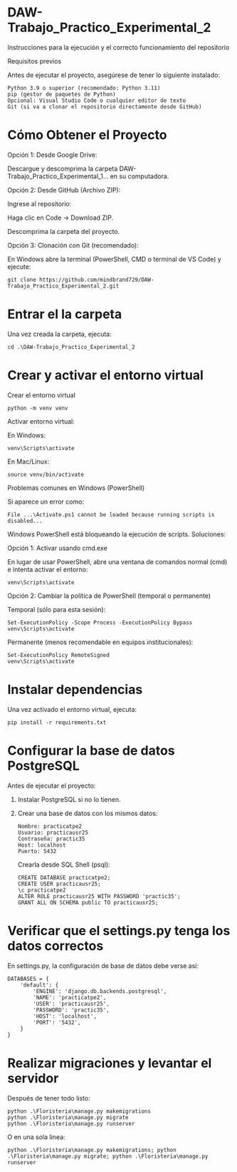 # DAW-Trabajo_Practico_Experimental_2
Instrucciones para la ejecución y el correcto funcionamiento del repositorio

Requisitos previos

Antes de ejecutar el proyecto, asegúrese de tener lo siguiente instalado:

    Python 3.9 o superior (recomendado: Python 3.11)
    pip (gestor de paquetes de Python)
    Opcional: Visual Studio Code o cualquier editor de texto
    Git (si va a clonar el repositorio directamente desde GitHub)

# Cómo Obtener el Proyecto
Opción 1: Desde Google Drive:

Descargue y descomprima la carpeta DAW-Trabajo_Practico_Experimental_1... en su computadora.

Opción 2: Desde GitHub (Archivo ZIP):

Ingrese al repositorio:

Haga clic en Code → Download ZIP.

Descomprima la carpeta del proyecto.

Opción 3: Clonación con Git (recomendado):

En Windows abre la terminal (PowerShell, CMD o terminal de VS Code) y ejecute:

    git clone https://github.com/mindbrand729/DAW-Trabajo_Practico_Experimental_2.git

# Entrar el la carpeta
Una vez creada la carpeta, ejecuta:

    cd .\DAW-Trabajo_Practico_Experimental_2

# Crear y activar el entorno virtual
Crear el entorno virtual

    python -m venv venv

Activar entorno virtual:

En Windows:

    venv\Scripts\activate
    
En Mac/Linux:

    source venv/bin/activate

Problemas comunes en Windows (PowerShell)

Si aparece un error como:

    File ...\Activate.ps1 cannot be loaded because running scripts is disabled...

Windows PowerShell está bloqueando la ejecución de scripts. Soluciones:

Opción 1: Activar usando cmd.exe

En lugar de usar PowerShell, abre una ventana de comandos normal (cmd) e intenta activar el entorno:

    venv\Scripts\activate

Opción 2: Cambiar la política de PowerShell (temporal o permanente)

Temporal (sólo para esta sesión):
    
    Set-ExecutionPolicy -Scope Process -ExecutionPolicy Bypass
    venv\Scripts\activate

Permanente (menos recomendable en equipos institucionales):

    Set-ExecutionPolicy RemoteSigned
    venv\Scripts\activate

# Instalar dependencias
Una vez activado el entorno virtual, ejecuta:
    
    pip install -r requirements.txt

# Configurar la base de datos PostgreSQL
Antes de ejecutar el proyecto:

1.	Instalar PostgreSQL si no lo tienen.

2.	Crear una base de datos con los mismos datos:

        Nombre: practicatpe2
        Usuario: practicausr25
        Contraseña: practic35
        Host: localhost
        Puerto: 5432

    Crearla desde SQL Shell (psql):

        CREATE DATABASE practicatpe2;
        CREATE USER practicausr25;
        \c practicatpe2
        ALTER ROLE practicausr25 WITH PASSWORD 'practic35';
        GRANT ALL ON SCHEMA public TO practicausr25;

# Verificar que el settings.py tenga los datos correctos
En settings.py, la configuración de base de datos debe verse así:

    DATABASES = {
        'default': {
            'ENGINE': 'django.db.backends.postgresql',
            'NAME': 'practicatpe2',
            'USER': 'practicausr25',
            'PASSWORD': 'practic35',
            'HOST': 'localhost',
            'PORT': '5432',
        }
    }

# Realizar migraciones y levantar el servidor
Después de tener todo listo:

    python .\Floristeria\manage.py makemigrations
    python .\Floristeria\manage.py migrate
    python .\Floristeria\manage.py runserver

O en una sola linea:

    python .\Floristeria\manage.py makemigrations; python .\Floristeria\manage.py migrate; python .\Floristeria\manage.py runserver


